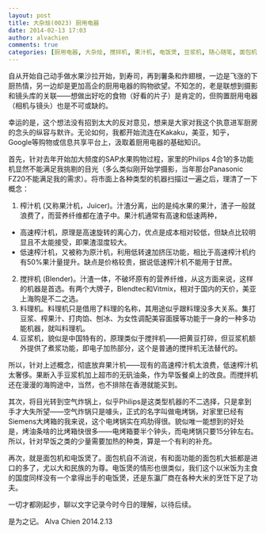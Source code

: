```yaml
---
layout: post
title: 大杂烩(0023) 厨用电器
date: 2014-02-13 17:03
author: alvachien
comments: true
categories: [厨用电器, 大杂烩, 搅拌机, 果汁机, 电饭煲, 豆浆机, 随心随笔, 面包机]
---
```

自从开始自己动手做水果沙拉开始，到寿司，再到薯条和炸翅根，一边是飞涨的下厨热情，另一边却是更加高企的厨用电器的购物欲望。不知怎的，老是联想到摄影和镜头库的关联——想做出好吃的食物（好看的片子）是肯定的，但购置厨用电器（相机与镜头）也是不可或缺的。

幸运的是，这个想法没有招到太大的反对意见，想来是大家对我这个执意进军厨房的念头的纵容与默许。无论如何，我都开始流连在Kakaku，美亚，知乎， Google等购物或信息共享平台上，汲取着厨用电器的基础知识。

首先，针对去年开始加大频度的SAP水果购物过程，家里的Philips 4合1的多功能机显然不能满足我挑剔的目光（多么类似刚开始学摄影，当年那台Panasonic FZ20不能满足我的需求）。将市面上各种类型的机器扫描过一遍之后，理清了一下概念：

1. 榨汁机 (又称果汁机，Juicer)。汁渣分离，出的是纯水果的果汁，渣子一般就浪费了，而营养纤维都在渣子中。果汁机通常有高速和低速两种，
- 高速榨汁机，原理是高速旋转的离心力，优点是成本相对较低，但缺点比较明显且不太能接受，即果渣湿度较大。
- 低速榨汁机，又被称为原汁机，利用低转速加挤压功能，相比于高速榨汁机约有50%果汁量提升。缺点是价格较贵，据说低速榨汁机不能用于甘蔗。
2. 搅拌机 (Blender)。汁渣一体，不破坏原有的营养纤维，从这方面来说，这样的机器是首选。有两个大牌子，Blendtec和Vitmix，相对于国内的天价，美亚上海购是不二之选。
3. 料理机。料理机只是借用了料理的名称，其用途似乎跟料理没多大关系。集打豆浆、榨果汁、打肉馅、刨冰、为女性调配美容面膜等功能于一身的一种多功能机器，就叫料理机。
4. 豆浆机，貌似是中国特有的，原理类似于搅拌机——把黄豆打碎，但豆浆机额外提供了煮浆功能，即电子加热部分，这个是普通的搅拌机无法替代的。

所以，针对上述概念，彻底放弃果汁机——现有的高速榨汁机太浪费，低速榨汁机太奢侈。果断入手豆浆机加上超市的无矾油条，作为早饭餐桌上的改良。而搅拌机还在漫漫的海购途中，当然，也不排除在香港就能买到。

其次，将目光转到空气炸锅上，似乎Philips是这类型机器的不二选择，只是拿到手才大失所望——空气炸锅只是噱头，正式的名字叫做电烤锅，对家里已经有Siemens大烤箱的我来说，这个电烤锅实在鸡肋得很。貌似唯一能想到的好处是，烤油条啥的比烤箱快很多——电烤箱要半个钟头，而电烤锅只要15分钟左右。所以，针对早饭之类的少量需要加热的种类，算是一个有利的补充。

再次，就是面包机和电饭煲了。面包机自不消说，有和面功能的面包机大抵都是进口的多了，尤以大和民族的为尊。电饭煲的情形也很类似，我们这个以米饭为主食的国度同样没有一个拿得出手的电饭煲，还是东瀛厂商在各种大米的烹饪下足了功夫。

一切才都刚起步，聊以文字记录今时今日的理解，以待后续。

是为之记。
Alva Chien
2014.2.13
